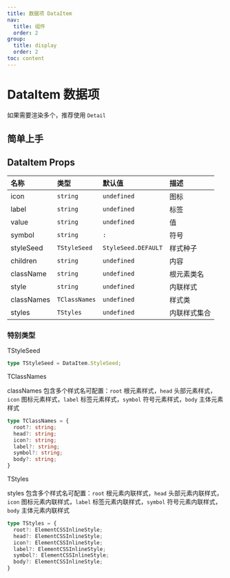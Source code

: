 ```yaml
---
title: 数据项 DataItem
nav:
  title: 组件
  order: 2
group:
  title: display
  order: 2
toc: content
---
```


# DataItem 数据项

如果需要渲染多个，推荐使用 `Detail`

## 简单上手

<code src="./demo/base"></code>

## DataItem Props

| 名称       | 类型          | 默认值              | 描述         |
| :--------- | :------------ | :------------------ | :----------- |
| icon       | `string`      | `undefined`         | 图标         |
| label      | `string`      | `undefined`         | 标签         |
| value      | `string`      | `undefined`         | 值           |
| symbol     | `string`      | `:`                 | 符号         |
| styleSeed  | `TStyleSeed`  | `StyleSeed.DEFAULT` | 样式种子     |
| children   | `string`      | `undefined`         | 内容         |
| className  | `string`      | `undefined`         | 根元素类名   |
| style      | `string`      | `undefined`         | 内联样式     |
| classNames | `TClassNames` | `undefined`         | 样式类       |
| styles     | `TStyles`     | `undefined`         | 内联样式集合 |


### 特别类型

TStyleSeed

```ts
type TStyleSeed = DataItem.StyleSeed;
```

TClassNames

classNames 包含多个样式名可配置：`root` 根元素样式，`head` 头部元素样式，`icon` 图标元素样式，`label` 标签元素样式，`symbol` 符号元素样式，`body` 主体元素样式

```ts
type TClassNames = {
  root?: string;
  head?: string;
  icon?: string;
  label?: string;
  symbol?: string;
  body?: string;
}
```

TStyles

styles 包含多个样式名可配置：`root` 根元素内联样式，`head` 头部元素内联样式，`icon` 图标元素内联样式，`label` 标签元素内联样式，`symbol` 符号元素内联样式，`body` 主体元素内联样式

```ts
type TStyles = {
  root?: ElementCSSInlineStyle;
  head?: ElementCSSInlineStyle;
  icon?: ElementCSSInlineStyle;
  label?: ElementCSSInlineStyle;
  symbol?: ElementCSSInlineStyle;
  body?: ElementCSSInlineStyle;
}
```
